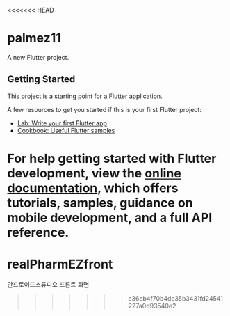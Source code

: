 <<<<<<< HEAD
# palmez11

A new Flutter project.

## Getting Started

This project is a starting point for a Flutter application.

A few resources to get you started if this is your first Flutter project:

- [Lab: Write your first Flutter app](https://docs.flutter.dev/get-started/codelab)
- [Cookbook: Useful Flutter samples](https://docs.flutter.dev/cookbook)

For help getting started with Flutter development, view the
[online documentation](https://docs.flutter.dev/), which offers tutorials,
samples, guidance on mobile development, and a full API reference.
=======
# realPharmEZfront
안드로이드스튜디오 프론트 화면
>>>>>>> c36cb4f70b4dc35b3431fd24541227a0d93540e2
